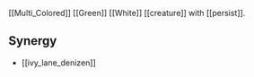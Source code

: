 [[Multi_Colored]] [[Green]] [[White]] [[creature]] with [[persist]].
## Synergy
* [[ivy_lane_denizen]]